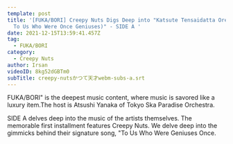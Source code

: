 ```yaml
---
template: post
title: '[FUKA/BORI] Creepy Nuts Digs Deep into "Katsute Tensaidatta Oretachi e(
  To Us Who Were Once Geniuses)" - SIDE A '
date: 2021-12-15T13:59:41.457Z
tag:
  - FUKA/BORI
category:
  - Creepy Nuts
author: Irsan
videoID: 8kg52dGBTm0
subTitle: creepy-nutsかつて天才webm-subs-a.srt
---
```

FUKA/BORI" is the deepest music content, where music is savored like a luxury item.The host is Atsushi Yanaka of Tokyo Ska Paradise Orchestra.

SIDE A delves deep into the music of the artists themselves.
The memorable first installment features Creepy Nuts. We delve deep into the gimmicks behind their signature song, "To Us Who Were Geniuses Once.